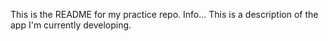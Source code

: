 This is the README for my practice repo.
Info...
This is a description of the app I'm currently developing.
